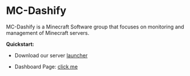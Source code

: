 # MC-Dashify

MC-Dashify is a Minecraft Software group that focuses on monitoring and management of Minecraft servers.

**Quickstart:**

- Download our server [launcher](https://github.com/MC-Dashify/launcher/releases)

- Dashboard Page: [click me](#)
